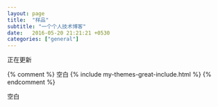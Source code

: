```yaml
---
layout: page
title:  "样品"
subtitle: "一个个人技术博客"
date:   2016-05-20 21:21:21 +0530
categories: ["general"]
---
```


正在更新

{% comment %}
空白
{% include my-themes-great-include.html %}
{% endcomment %}

空白
